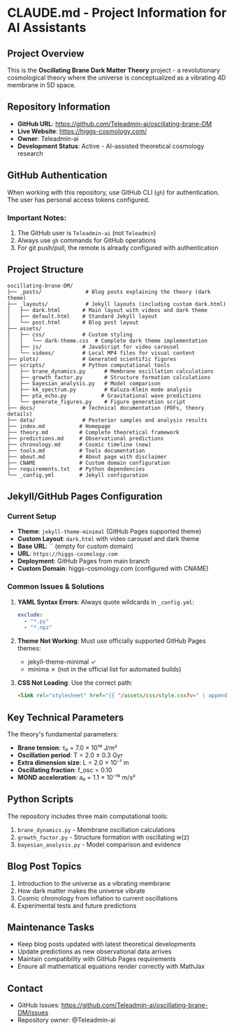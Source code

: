 # CLAUDE.md - Project Information for AI Assistants

## Project Overview
This is the **Oscillating Brane Dark Matter Theory** project - a revolutionary cosmological theory where the universe is conceptualized as a vibrating 4D membrane in 5D space.

## Repository Information
- **GitHub URL**: https://github.com/Teleadmin-ai/oscillating-brane-DM
- **Live Website**: https://higgs-cosmology.com/
- **Owner**: Teleadmin-ai
- **Development Status**: Active - AI-assisted theoretical cosmology research

## GitHub Authentication
When working with this repository, use GitHub CLI (`gh`) for authentication. The user has personal access tokens configured.

### Important Notes:
1. The GitHub user is `Teleadmin-ai` (not `Teleadmin`)
2. Always use `gh` commands for GitHub operations
3. For git push/pull, the remote is already configured with authentication

## Project Structure
```
oscillating-brane-DM/
├── _posts/              # Blog posts explaining the theory (dark theme)
├── _layouts/            # Jekyll layouts (including custom dark.html)
│   ├── dark.html       # Main layout with videos and dark theme
│   ├── default.html    # Standard Jekyll layout
│   └── post.html       # Blog post layout
├── assets/
│   ├── css/            # Custom styling
│   │   └── dark-theme.css  # Complete dark theme implementation
│   ├── js/             # JavaScript for video carousel
│   └── videos/         # Local MP4 files for visual content
├── plots/              # Generated scientific figures
├── scripts/            # Python computational tools
│   ├── brane_dynamics.py      # Membrane oscillation calculations
│   ├── growth_factor.py       # Structure formation calculations
│   ├── bayesian_analysis.py   # Model comparison
│   ├── kk_spectrum.py         # Kaluza-Klein mode analysis
│   ├── pta_echo.py           # Gravitational wave predictions
│   └── generate_figures.py    # Figure generation script
├── docs/               # Technical documentation (PDFs, theory details)
├── data/               # Posterior samples and analysis results
├── index.md           # Homepage
├── theory.md          # Complete theoretical framework
├── predictions.md     # Observational predictions
├── chronology.md      # Cosmic timeline (new)
├── tools.md           # Tools documentation
├── about.md           # About page with disclaimer
├── CNAME              # Custom domain configuration
├── requirements.txt   # Python dependencies
└── _config.yml        # Jekyll configuration
```

## Jekyll/GitHub Pages Configuration

### Current Setup
- **Theme**: `jekyll-theme-minimal` (GitHub Pages supported theme)
- **Custom Layout**: `dark.html` with video carousel and dark theme
- **Base URL**: `` (empty for custom domain)
- **URL**: `https://higgs-cosmology.com`
- **Deployment**: GitHub Pages from main branch
- **Custom Domain**: higgs-cosmology.com (configured with CNAME)

### Common Issues & Solutions

1. **YAML Syntax Errors**: Always quote wildcards in `_config.yml`:
   ```yaml
   exclude:
     - "*.py"
     - "*.npz"
   ```

2. **Theme Not Working**: Must use officially supported GitHub Pages themes:
   - jekyll-theme-minimal ✓
   - minima ✗ (not in the official list for automated builds)

3. **CSS Not Loading**: Use the correct path:
   ```html
   <link rel="stylesheet" href="{{ "/assets/css/style.css?v=" | append: site.github.build_revision | relative_url }}">
   ```

## Key Technical Parameters

The theory's fundamental parameters:
- **Brane tension**: τ₀ = 7.0 × 10¹⁹ J/m²
- **Oscillation period**: T = 2.0 ± 0.3 Gyr
- **Extra dimension size**: L = 2.0 × 10⁻⁷ m
- **Oscillating fraction**: f_osc = 0.10
- **MOND acceleration**: a₀ = 1.1 × 10⁻¹⁰ m/s²

## Python Scripts
The repository includes three main computational tools:
1. `brane_dynamics.py` - Membrane oscillation calculations
2. `growth_factor.py` - Structure formation with oscillating w(z)
3. `bayesian_analysis.py` - Model comparison and evidence

## Blog Post Topics
1. Introduction to the universe as a vibrating membrane
2. How dark matter makes the universe vibrate
3. Cosmic chronology from inflation to current oscillations
4. Experimental tests and future predictions

## Maintenance Tasks
- Keep blog posts updated with latest theoretical developments
- Update predictions as new observational data arrives
- Maintain compatibility with GitHub Pages requirements
- Ensure all mathematical equations render correctly with MathJax

## Contact
- GitHub Issues: https://github.com/Teleadmin-ai/oscillating-brane-DM/issues
- Repository owner: @Teleadmin-ai